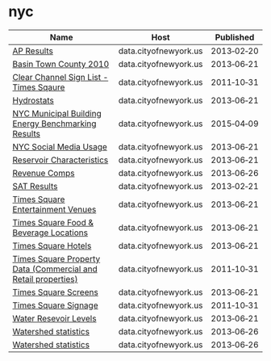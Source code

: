 # nyc

Name | Host | Published
---- | ---- | ---------
[AP Results](../datasets/9ct9-prf9.md) | data.cityofnewyork.us | 2013&#x2011;02&#x2011;20
[Basin Town County 2010](../datasets/9akp-irxz.md) | data.cityofnewyork.us | 2013&#x2011;06&#x2011;21
[Clear Channel Sign List - Times Sqaure](../datasets/wjtn-s4z7.md) | data.cityofnewyork.us | 2011&#x2011;10&#x2011;31
[Hydrostats](../datasets/9vgt-yx2p.md) | data.cityofnewyork.us | 2013&#x2011;06&#x2011;21
[NYC Municipal Building Energy Benchmarking Results](../datasets/vvj6-d5qx.md) | data.cityofnewyork.us | 2015&#x2011;04&#x2011;09
[NYC Social Media Usage](../datasets/5b3a-rs48.md) | data.cityofnewyork.us | 2013&#x2011;06&#x2011;21
[Reservoir Characteristics](../datasets/nckr-g5w7.md) | data.cityofnewyork.us | 2013&#x2011;06&#x2011;21
[Revenue Comps](../datasets/sv6e-j8t9.md) | data.cityofnewyork.us | 2013&#x2011;06&#x2011;26
[SAT Results](../datasets/f9bf-2cp4.md) | data.cityofnewyork.us | 2013&#x2011;02&#x2011;21
[Times Square Entertainment Venues](../datasets/jxdc-hnze.md) | data.cityofnewyork.us | 2013&#x2011;06&#x2011;21
[Times Square Food & Beverage Locations](../datasets/kh2m-kcyz.md) | data.cityofnewyork.us | 2013&#x2011;06&#x2011;21
[Times Square Hotels](../datasets/v8qe-fx6p.md) | data.cityofnewyork.us | 2013&#x2011;06&#x2011;21
[Times Square Property Data (Commercial and Retail properties)](../datasets/j86k-5i43.md) | data.cityofnewyork.us | 2011&#x2011;10&#x2011;31
[Times Square Screens](../datasets/n246-cev5.md) | data.cityofnewyork.us | 2013&#x2011;06&#x2011;21
[Times Square Signage](../datasets/6bzx-emuu.md) | data.cityofnewyork.us | 2011&#x2011;10&#x2011;31
[Water Resevoir Levels](../datasets/zkky-n5j3.md) | data.cityofnewyork.us | 2013&#x2011;06&#x2011;21
[Watershed statistics](../datasets/z4kf-gt4n.md) | data.cityofnewyork.us | 2013&#x2011;06&#x2011;26
[Watershed statistics](../datasets/z4kf-gt4n.md) | data.cityofnewyork.us | 2013&#x2011;06&#x2011;26

